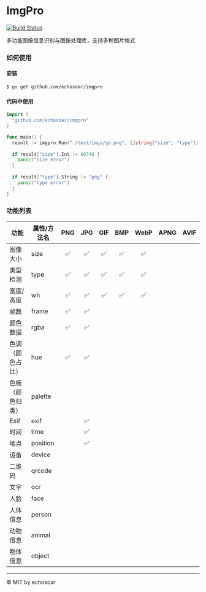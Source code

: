 # ImgPro
[![Build Status](https://circleci.com/gh/echosoar/imgpro.svg?style=shield)](https://circleci.com/gh/echosoar/imgpro)

多功能图像信息识别与图像处理库，支持多种图片格式

### 如何使用
#### 安装
```shell
$ go get github.com/echosoar/imgpro
```
#### 代码中使用
```go
import (
  "github.com/echosoar/imgpro"
)

func main() {
  result := imgpro.Run("./test/imgs/go.png", []string{"size", "type"})
  
  if result["size"].Int != 60746 {
    panic("size error")
  }
  
  if result["type"].String != "png" {
    panic("type error")
  }
}
```

### 功能列表

| 功能 | 属性/方法名 | PNG | JPG | GIF | BMP | WebP | APNG | AVIF |
| --- | --- | :---: | :---: | :---: | :---: | :---: | :---: | :---: |
| 图像大小 | size | ✅ | ✅ | ✅ | ✅ | ✅ |
| 类型检测 | type | ✅ | ✅ | ✅ | ✅ | ✅ |
| 宽度/高度| wh | ✅ | ✅ | ✅ | ✅ | ✅ |
| 帧数| frame | ✅ | ✅ |
| 颜色数据 | rgba | ✅ | ✅ |
| 色调（颜色占比） | hue | ✅ | ✅ |
| 色板（颜色归类） | palette | 
| Exif | exif |  | ✅ |
| 时间 | time | |✅ | | | |
| 地点 | position | | ✅| | | |
| 设备 | device | | | | | |
| 二维码 | qrcode |
| 文字 | ocr |
| 人脸 | face |
| 人体信息 | person |
| 动物信息 | animal |
| 物体信息 | object |

---

© MIT by echosoar
